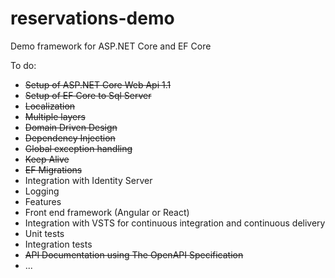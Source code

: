 # reservations-demo
Demo framework for ASP.NET Core and EF Core

To do:

- <s>Setup of ASP.NET Core Web Api 1.1</s>
- <s>Setup of EF Core to Sql Server</s>
- <s>Localization</s>
- <s>Multiple layers</s>
- <s>Domain Driven Design</s>
- <s>Dependency Injection</s>
- <s>Global exception handling</s>
- <s>Keep Alive</s>
- <s>EF Migrations</s>
- Integration with Identity Server
- Logging
- Features
- Front end framework (Angular or React)
- Integration with VSTS for continuous integration and continuous delivery
- Unit tests
- Integration tests
- <s>API Documentation using The OpenAPI Specification</s>
- ...
